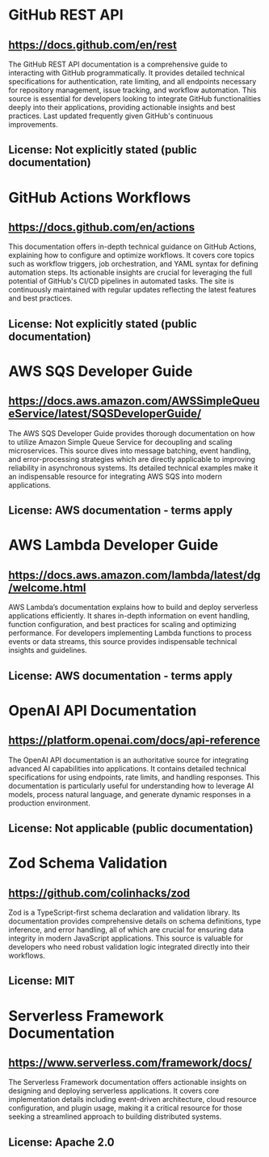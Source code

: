 # GitHub REST API
## https://docs.github.com/en/rest
The GitHub REST API documentation is a comprehensive guide to interacting with GitHub programmatically. It provides detailed technical specifications for authentication, rate limiting, and all endpoints necessary for repository management, issue tracking, and workflow automation. This source is essential for developers looking to integrate GitHub functionalities deeply into their applications, providing actionable insights and best practices. Last updated frequently given GitHub's continuous improvements. 
## License: Not explicitly stated (public documentation)

# GitHub Actions Workflows
## https://docs.github.com/en/actions
This documentation offers in-depth technical guidance on GitHub Actions, explaining how to configure and optimize workflows. It covers core topics such as workflow triggers, job orchestration, and YAML syntax for defining automation steps. Its actionable insights are crucial for leveraging the full potential of GitHub's CI/CD pipelines in automated tasks. The site is continuously maintained with regular updates reflecting the latest features and best practices.
## License: Not explicitly stated (public documentation)

# AWS SQS Developer Guide
## https://docs.aws.amazon.com/AWSSimpleQueueService/latest/SQSDeveloperGuide/
The AWS SQS Developer Guide provides thorough documentation on how to utilize Amazon Simple Queue Service for decoupling and scaling microservices. This source dives into message batching, event handling, and error-processing strategies which are directly applicable to improving reliability in asynchronous systems. Its detailed technical examples make it an indispensable resource for integrating AWS SQS into modern applications.
## License: AWS documentation - terms apply

# AWS Lambda Developer Guide
## https://docs.aws.amazon.com/lambda/latest/dg/welcome.html
AWS Lambda’s documentation explains how to build and deploy serverless applications efficiently. It shares in-depth information on event handling, function configuration, and best practices for scaling and optimizing performance. For developers implementing Lambda functions to process events or data streams, this source provides indispensable technical insights and guidelines.
## License: AWS documentation - terms apply

# OpenAI API Documentation
## https://platform.openai.com/docs/api-reference
The OpenAI API documentation is an authoritative source for integrating advanced AI capabilities into applications. It contains detailed technical specifications for using endpoints, rate limits, and handling responses. This documentation is particularly useful for understanding how to leverage AI models, process natural language, and generate dynamic responses in a production environment.
## License: Not applicable (public documentation)

# Zod Schema Validation
## https://github.com/colinhacks/zod
Zod is a TypeScript-first schema declaration and validation library. Its documentation provides comprehensive details on schema definitions, type inference, and error handling, all of which are crucial for ensuring data integrity in modern JavaScript applications. This source is valuable for developers who need robust validation logic integrated directly into their workflows.
## License: MIT

# Serverless Framework Documentation
## https://www.serverless.com/framework/docs/
The Serverless Framework documentation offers actionable insights on designing and deploying serverless applications. It covers core implementation details including event-driven architecture, cloud resource configuration, and plugin usage, making it a critical resource for those seeking a streamlined approach to building distributed systems.
## License: Apache 2.0